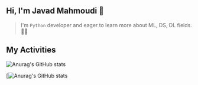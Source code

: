 ## Hi, I'm Javad Mahmoudi 👋

> I'm `Python` developer and eager to learn more about ML, DS, DL fields.👨‍💻

## My Activities
![Anurag's GitHub stats](https://github-readme-stats.vercel.app/api?username=javad1991&show_icons=true&theme=tokyonight)



[![Anurag's GitHub stats](https://github-readme-stats.vercel.app/api?username=javad1991)



